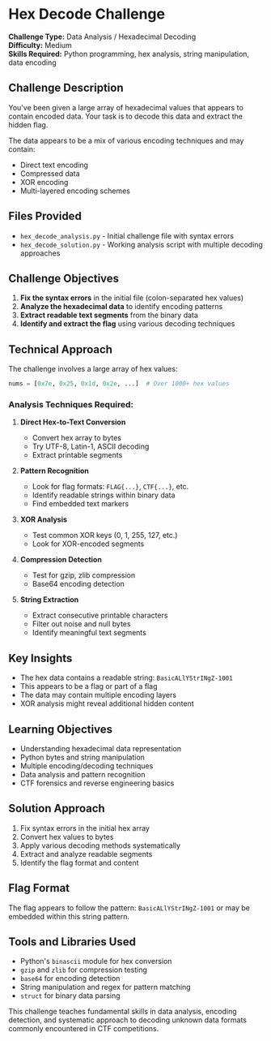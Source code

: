 # Hex Decode Challenge

**Challenge Type:** Data Analysis / Hexadecimal Decoding  
**Difficulty:** Medium  
**Skills Required:** Python programming, hex analysis, string manipulation, data encoding

## Challenge Description

You've been given a large array of hexadecimal values that appears to contain encoded data. Your task is to decode this data and extract the hidden flag.

The data appears to be a mix of various encoding techniques and may contain:
- Direct text encoding
- Compressed data
- XOR encoding
- Multi-layered encoding schemes

## Files Provided

- `hex_decode_analysis.py` - Initial challenge file with syntax errors
- `hex_decode_solution.py` - Working analysis script with multiple decoding approaches

## Challenge Objectives

1. **Fix the syntax errors** in the initial file (colon-separated hex values)
2. **Analyze the hexadecimal data** to identify encoding patterns
3. **Extract readable text segments** from the binary data
4. **Identify and extract the flag** using various decoding techniques

## Technical Approach

The challenge involves a large array of hex values:
```python
nums = [0x7e, 0x25, 0x1d, 0x2e, ...]  # Over 1000+ hex values
```

### Analysis Techniques Required:

1. **Direct Hex-to-Text Conversion**
   - Convert hex array to bytes
   - Try UTF-8, Latin-1, ASCII decoding
   - Extract printable segments

2. **Pattern Recognition**
   - Look for flag formats: `FLAG{...}`, `CTF{...}`, etc.
   - Identify readable strings within binary data
   - Find embedded text markers

3. **XOR Analysis** 
   - Test common XOR keys (0, 1, 255, 127, etc.)
   - Look for XOR-encoded segments

4. **Compression Detection**
   - Test for gzip, zlib compression
   - Base64 encoding detection

5. **String Extraction**
   - Extract consecutive printable characters
   - Filter out noise and null bytes
   - Identify meaningful text segments

## Key Insights

- The hex data contains a readable string: `BasicALlYStrINgZ-1001`
- This appears to be a flag or part of a flag
- The data may contain multiple encoding layers
- XOR analysis might reveal additional hidden content

## Learning Objectives

- Understanding hexadecimal data representation
- Python bytes and string manipulation
- Multiple encoding/decoding techniques
- Data analysis and pattern recognition
- CTF forensics and reverse engineering basics

## Solution Approach

1. Fix syntax errors in the initial hex array
2. Convert hex values to bytes
3. Apply various decoding methods systematically
4. Extract and analyze readable segments
5. Identify the flag format and content

## Flag Format

The flag appears to follow the pattern: `BasicALlYStrINgZ-1001` or may be embedded within this string pattern.

## Tools and Libraries Used

- Python's `binascii` module for hex conversion
- `gzip` and `zlib` for compression testing
- `base64` for encoding detection
- String manipulation and regex for pattern matching
- `struct` for binary data parsing

This challenge teaches fundamental skills in data analysis, encoding detection, and systematic approach to decoding unknown data formats commonly encountered in CTF competitions.
